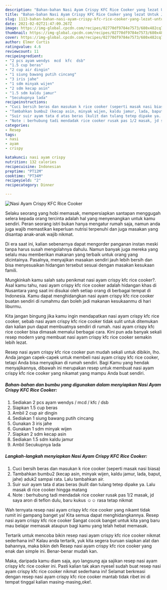 ```yaml
---
description: "Bahan-bahan Nasi Ayam Crispy KFC Rice Cooker yang lezat Untuk Jualan"
title: "Bahan-bahan Nasi Ayam Crispy KFC Rice Cooker yang lezat Untuk Jualan"
slug: 1113-bahan-bahan-nasi-ayam-crispy-kfc-rice-cooker-yang-lezat-untuk-jualan
date: 2021-02-02T21:47:09.267Z
image: https://img-global.cpcdn.com/recipes/02770df9784e7573/680x482cq70/nasi-ayam-crispy-kfc-rice-cooker-foto-resep-utama.jpg
thumbnail: https://img-global.cpcdn.com/recipes/02770df9784e7573/680x482cq70/nasi-ayam-crispy-kfc-rice-cooker-foto-resep-utama.jpg
cover: https://img-global.cpcdn.com/recipes/02770df9784e7573/680x482cq70/nasi-ayam-crispy-kfc-rice-cooker-foto-resep-utama.jpg
author: Elmer Curtis
ratingvalue: 4.6
reviewcount: 11
recipeingredient:
- "2 pcs ayam wendys  mcd  kfc  dsb"
- "1.5 cup beras"
- "2 cup air dingin"
- "1 siung bawang putih cincang"
- "3 iris jahe"
- "1 sdm minyak wijen"
- "2 sdm kecap asin"
- "1.5 sdm kaldu jamur"
- "Secukupnya lada"
recipeinstructions:
- "Cuci bersih beras dan masukan k rice cooker (seperti masak nasi biasa)"
- "Tambahkan bumbu2 (kecap asin, minyak wijen, kaldu jamur, lada, baput, jahe) aduk2 sampai rata. Lalu tambahkan air."
- "Suir suir ayam tata d atas beras (kulit dan tulang tetep dipake ya. Lalu masak di rice cooker hingga matang"
- "Note : berhubung tadi mendadak rice cooker rusak pas 1/2 masak, jd saya aron di teflon dulu, baru kukus ☺️☺️ rasa tetap nikmat"
categories:
- Resep
tags:
- nasi
- ayam
- crispy

katakunci: nasi ayam crispy 
nutrition: 132 calories
recipecuisine: Indonesian
preptime: "PT12M"
cooktime: "PT34M"
recipeyield: "2"
recipecategory: Dinner

---
```



![Nasi Ayam Crispy KFC Rice Cooker](https://img-global.cpcdn.com/recipes/02770df9784e7573/680x482cq70/nasi-ayam-crispy-kfc-rice-cooker-foto-resep-utama.jpg)

Selaku seorang yang hobi memasak, mempersiapkan santapan menggugah selera kepada orang tercinta adalah hal yang menyenangkan untuk kamu sendiri. Peran seorang istri bukan hanya mengatur rumah saja, namun anda juga wajib memastikan keperluan nutrisi terpenuhi dan juga masakan yang disantap anak-anak wajib nikmat.

Di era  saat ini, kalian sebenarnya dapat mengorder panganan instan meski tanpa harus susah mengolahnya dahulu. Namun banyak juga mereka yang selalu mau memberikan makanan yang terbaik untuk orang yang dicintainya. Pasalnya, menyajikan masakan sendiri jauh lebih bersih dan bisa menyesuaikan hidangan tersebut sesuai dengan masakan kesukaan famili. 



Mungkinkah kamu salah satu penikmat nasi ayam crispy kfc rice cooker?. Asal kamu tahu, nasi ayam crispy kfc rice cooker adalah hidangan khas di Nusantara yang saat ini disukai oleh setiap orang di berbagai tempat di Indonesia. Kamu dapat menghidangkan nasi ayam crispy kfc rice cooker buatan sendiri di rumahmu dan boleh jadi makanan kesukaanmu di hari liburmu.

Kita jangan bingung jika kamu ingin mendapatkan nasi ayam crispy kfc rice cooker, sebab nasi ayam crispy kfc rice cooker tidak sulit untuk ditemukan dan kalian pun dapat membuatnya sendiri di rumah. nasi ayam crispy kfc rice cooker bisa dimasak memalui berbagai cara. Kini pun ada banyak sekali resep modern yang membuat nasi ayam crispy kfc rice cooker semakin lebih lezat.

Resep nasi ayam crispy kfc rice cooker pun mudah sekali untuk dibikin, lho. Anda jangan capek-capek untuk membeli nasi ayam crispy kfc rice cooker, tetapi Anda bisa menyajikan di rumah sendiri. Bagi Kamu yang hendak menyajikannya, dibawah ini merupakan resep untuk membuat nasi ayam crispy kfc rice cooker yang nikamat yang mampu Anda buat sendiri.

<!--inarticleads1-->

##### Bahan-bahan dan bumbu yang digunakan dalam menyiapkan Nasi Ayam Crispy KFC Rice Cooker:

1. Sediakan 2 pcs ayam wendys / mcd / kfc / dsb
1. Siapkan 1.5 cup beras
1. Ambil 2 cup air dingin
1. Sediakan 1 siung bawang putih cincang
1. Gunakan 3 iris jahe
1. Gunakan 1 sdm minyak wijen
1. Siapkan 2 sdm kecap asin
1. Sediakan 1.5 sdm kaldu jamur
1. Ambil Secukupnya lada




<!--inarticleads2-->

##### Langkah-langkah menyiapkan Nasi Ayam Crispy KFC Rice Cooker:

1. Cuci bersih beras dan masukan k rice cooker (seperti masak nasi biasa)
1. Tambahkan bumbu2 (kecap asin, minyak wijen, kaldu jamur, lada, baput, jahe) aduk2 sampai rata. Lalu tambahkan air.
1. Suir suir ayam tata d atas beras (kulit dan tulang tetep dipake ya. Lalu masak di rice cooker hingga matang
1. Note : berhubung tadi mendadak rice cooker rusak pas 1/2 masak, jd saya aron di teflon dulu, baru kukus ☺️☺️ rasa tetap nikmat




Wah ternyata resep nasi ayam crispy kfc rice cooker yang nikamt tidak rumit ini gampang banget ya! Kita semua dapat menghidangkannya. Resep nasi ayam crispy kfc rice cooker Sangat cocok banget untuk kita yang baru mau belajar memasak ataupun bagi kamu yang telah hebat memasak.

Tertarik untuk mencoba bikin resep nasi ayam crispy kfc rice cooker nikmat sederhana ini? Kalau anda tertarik, yuk kita segera buruan siapkan alat dan bahannya, maka bikin deh Resep nasi ayam crispy kfc rice cooker yang enak dan simple ini. Benar-benar mudah kan. 

Maka, daripada kamu diam saja, ayo langsung aja sajikan resep nasi ayam crispy kfc rice cooker ini. Pasti kalian tak akan nyesel sudah buat resep nasi ayam crispy kfc rice cooker nikmat sederhana ini! Selamat berkreasi dengan resep nasi ayam crispy kfc rice cooker mantab tidak ribet ini di tempat tinggal kalian masing-masing,oke!.

